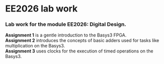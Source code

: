 # EE2026 lab work
### Lab work for the module EE2026: Digital Design.
**Assignment 1** is a gentle introduction to the Basys3 FPGA.<br>
**Assignment 2** introduces the concepts of basic adders used for tasks like multiplication on the Basys3.<br>
**Assignment 3** uses clocks for the execution of timed operations on the Basys3.

